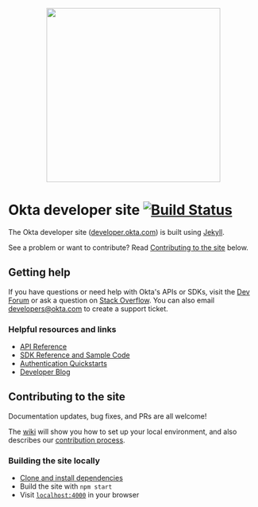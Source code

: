 <p align="center">
<img src="https://devforum.okta.com/uploads/oktadev/original/1X/bf54a16b5fda189e4ad2706fb57cbb7a1e5b8deb.png" href='https://devforum.okta.com/' width="350px"/>
</p>
 
# Okta developer site [![Build Status](https://travis-ci.org/okta/okta.github.io.svg?branch=source)](https://travis-ci.org/okta/okta.github.io)

The Okta developer site ([developer.okta.com](https://developer.okta.com)) is built using [Jekyll](http://jekyllrb.com/).

See a problem or want to contribute? Read [Contributing to the site](#contributing-to-the-site) below.


## Getting help

If you have questions or need help with Okta's APIs or SDKs, visit the [Dev Forum](https://devforum.okta.com/) or ask a question on [Stack Overflow](https://stackoverflow.com/questions/tagged/okta). You can also email developers@okta.com to create a support ticket.

### Helpful resources and links
- [API Reference](https://developer.okta.com/docs/api/resources/)
- [SDK Reference and Sample Code](https://developer.okta.com/documentation/)
- [Authentication Quickstarts](https://developer.okta.com/quickstart/)
- [Developer Blog](https://developer.okta.com/blog/)


## Contributing to the site

Documentation updates, bug fixes, and PRs are all welcome!

The [wiki](https://github.com/okta/okta.github.io/wiki) will show you how to set up your local environment, and also describes our [contribution process](https://github.com/okta/okta.github.io/wiki/Contributing-to-the-Site#you-are-making-a-non-blog-change).

### Building the site locally
- [Clone and install dependencies](https://github.com/okta/okta.github.io/wiki/Setting-Up-Your-Environment)
- Build the site with `npm start`
- Visit [`localhost:4000`](http://localhost:4000) in your browser

